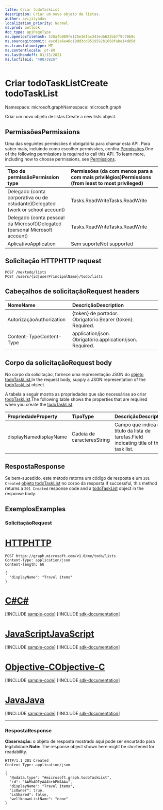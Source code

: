 ```yaml
---
title: Criar todoTaskList
description: Criar um novo objeto de listas.
author: avijityadav
localization_priority: Normal
ms.prod: outlook
doc_type: apiPageType
ms.openlocfilehash: 528afb009fe125e3dfac343edb622bb7f9c70b9c
ms.sourcegitcommit: eacd2a6e46c19dd3cd8519592b1668fabe14d85d
ms.translationtype: MT
ms.contentlocale: pt-BR
ms.lasthandoff: 01/15/2021
ms.locfileid: "49873826"
---
```

# <a name="create-todotasklist"></a><span data-ttu-id="bc1a2-103">Criar todoTaskList</span><span class="sxs-lookup"><span data-stu-id="bc1a2-103">Create todoTaskList</span></span>
<span data-ttu-id="bc1a2-104">Namespace: microsoft.graph</span><span class="sxs-lookup"><span data-stu-id="bc1a2-104">Namespace: microsoft.graph</span></span>

<span data-ttu-id="bc1a2-105">Criar um novo objeto de listas.</span><span class="sxs-lookup"><span data-stu-id="bc1a2-105">Create a new lists object.</span></span>

## <a name="permissions"></a><span data-ttu-id="bc1a2-106">Permissões</span><span class="sxs-lookup"><span data-stu-id="bc1a2-106">Permissions</span></span>
<span data-ttu-id="bc1a2-p101">Uma das seguintes permissões é obrigatória para chamar esta API. Para saber mais, incluindo como escolher permissões, confira [Permissões](/graph/permissions-reference).</span><span class="sxs-lookup"><span data-stu-id="bc1a2-p101">One of the following permissions is required to call this API. To learn more, including how to choose permissions, see [Permissions](/graph/permissions-reference).</span></span>

|<span data-ttu-id="bc1a2-109">Tipo de permissão</span><span class="sxs-lookup"><span data-stu-id="bc1a2-109">Permission type</span></span>|<span data-ttu-id="bc1a2-110">Permissões (da com menos para a com mais privilégios)</span><span class="sxs-lookup"><span data-stu-id="bc1a2-110">Permissions (from least to most privileged)</span></span>|
|:---|:---|
|<span data-ttu-id="bc1a2-111">Delegado (conta corporativa ou de estudante)</span><span class="sxs-lookup"><span data-stu-id="bc1a2-111">Delegated (work or school account)</span></span>|<span data-ttu-id="bc1a2-112">Tasks.ReadWrite</span><span class="sxs-lookup"><span data-stu-id="bc1a2-112">Tasks.ReadWrite</span></span>|
|<span data-ttu-id="bc1a2-113">Delegado (conta pessoal da Microsoft)</span><span class="sxs-lookup"><span data-stu-id="bc1a2-113">Delegated (personal Microsoft account)</span></span>|<span data-ttu-id="bc1a2-114">Tasks.ReadWrite</span><span class="sxs-lookup"><span data-stu-id="bc1a2-114">Tasks.ReadWrite</span></span>|
|<span data-ttu-id="bc1a2-115">Aplicativo</span><span class="sxs-lookup"><span data-stu-id="bc1a2-115">Application</span></span>|<span data-ttu-id="bc1a2-116">Sem suporte</span><span class="sxs-lookup"><span data-stu-id="bc1a2-116">Not supported</span></span>|

## <a name="http-request"></a><span data-ttu-id="bc1a2-117">Solicitação HTTP</span><span class="sxs-lookup"><span data-stu-id="bc1a2-117">HTTP request</span></span>

<!-- {
  "blockType": "ignored"
}
-->
``` http
POST /me/todo/lists
POST /users/{id|userPrincipalName}/todo/lists
```

## <a name="request-headers"></a><span data-ttu-id="bc1a2-118">Cabeçalhos de solicitação</span><span class="sxs-lookup"><span data-stu-id="bc1a2-118">Request headers</span></span>
|<span data-ttu-id="bc1a2-119">Nome</span><span class="sxs-lookup"><span data-stu-id="bc1a2-119">Name</span></span>|<span data-ttu-id="bc1a2-120">Descrição</span><span class="sxs-lookup"><span data-stu-id="bc1a2-120">Description</span></span>|
|:---|:---|
|<span data-ttu-id="bc1a2-121">Autorização</span><span class="sxs-lookup"><span data-stu-id="bc1a2-121">Authorization</span></span>|<span data-ttu-id="bc1a2-p102">{token} de portador. Obrigatório.</span><span class="sxs-lookup"><span data-stu-id="bc1a2-p102">Bearer {token}. Required.</span></span>|
|<span data-ttu-id="bc1a2-124">Content-Type</span><span class="sxs-lookup"><span data-stu-id="bc1a2-124">Content-Type</span></span>|<span data-ttu-id="bc1a2-p103">application/json. Obrigatório.</span><span class="sxs-lookup"><span data-stu-id="bc1a2-p103">application/json. Required.</span></span>|

## <a name="request-body"></a><span data-ttu-id="bc1a2-127">Corpo da solicitação</span><span class="sxs-lookup"><span data-stu-id="bc1a2-127">Request body</span></span>
<span data-ttu-id="bc1a2-128">No corpo da solicitação, fornece uma representação JSON do [objeto todoTaskList.](../resources/todotasklist.md)</span><span class="sxs-lookup"><span data-stu-id="bc1a2-128">In the request body, supply a JSON representation of the [todoTaskList](../resources/todotasklist.md) object.</span></span>

<span data-ttu-id="bc1a2-129">A tabela a seguir mostra as propriedades que são necessárias ao criar [todoTaskList](../resources/todotasklist.md).</span><span class="sxs-lookup"><span data-stu-id="bc1a2-129">The following table shows the properties that are required when you create the [todoTaskList](../resources/todotasklist.md).</span></span>

|<span data-ttu-id="bc1a2-130">Propriedade</span><span class="sxs-lookup"><span data-stu-id="bc1a2-130">Property</span></span>|<span data-ttu-id="bc1a2-131">Tipo</span><span class="sxs-lookup"><span data-stu-id="bc1a2-131">Type</span></span>|<span data-ttu-id="bc1a2-132">Descrição</span><span class="sxs-lookup"><span data-stu-id="bc1a2-132">Description</span></span>|
|:---|:---|:---|
|<span data-ttu-id="bc1a2-133">displayName</span><span class="sxs-lookup"><span data-stu-id="bc1a2-133">displayName</span></span>|<span data-ttu-id="bc1a2-134">Cadeia de caracteres</span><span class="sxs-lookup"><span data-stu-id="bc1a2-134">String</span></span>|<span data-ttu-id="bc1a2-135">Campo que indica o título da lista de tarefas.</span><span class="sxs-lookup"><span data-stu-id="bc1a2-135">Field indicating title of the task list.</span></span>|

## <a name="response"></a><span data-ttu-id="bc1a2-136">Resposta</span><span class="sxs-lookup"><span data-stu-id="bc1a2-136">Response</span></span>

<span data-ttu-id="bc1a2-137">Se bem-sucedido, este método retorna um código de resposta e um `201 Created` [objeto todoTaskList](../resources/todotasklist.md) no corpo da resposta.</span><span class="sxs-lookup"><span data-stu-id="bc1a2-137">If successful, this method returns a `201 Created` response code and a [todoTaskList](../resources/todotasklist.md) object in the response body.</span></span>

## <a name="examples"></a><span data-ttu-id="bc1a2-138">Exemplos</span><span class="sxs-lookup"><span data-stu-id="bc1a2-138">Examples</span></span>

### <a name="request"></a><span data-ttu-id="bc1a2-139">Solicitação</span><span class="sxs-lookup"><span data-stu-id="bc1a2-139">Request</span></span>


# <a name="http"></a>[<span data-ttu-id="bc1a2-140">HTTP</span><span class="sxs-lookup"><span data-stu-id="bc1a2-140">HTTP</span></span>](#tab/http)
<!-- {
  "blockType": "request",
  "name": "create_todotasklist_from_lists"
}
-->
``` http
POST https://graph.microsoft.com/v1.0/me/todo/lists
Content-Type: application/json
Content-length: 60

{
  "displayName": "Travel items"
}
```
# <a name="c"></a>[<span data-ttu-id="bc1a2-141">C#</span><span class="sxs-lookup"><span data-stu-id="bc1a2-141">C#</span></span>](#tab/csharp)
[!INCLUDE [sample-code](../includes/snippets/csharp/create-todotasklist-from-lists-csharp-snippets.md)]
[!INCLUDE [sdk-documentation](../includes/snippets/snippets-sdk-documentation-link.md)]

# <a name="javascript"></a>[<span data-ttu-id="bc1a2-142">JavaScript</span><span class="sxs-lookup"><span data-stu-id="bc1a2-142">JavaScript</span></span>](#tab/javascript)
[!INCLUDE [sample-code](../includes/snippets/javascript/create-todotasklist-from-lists-javascript-snippets.md)]
[!INCLUDE [sdk-documentation](../includes/snippets/snippets-sdk-documentation-link.md)]

# <a name="objective-c"></a>[<span data-ttu-id="bc1a2-143">Objective-C</span><span class="sxs-lookup"><span data-stu-id="bc1a2-143">Objective-C</span></span>](#tab/objc)
[!INCLUDE [sample-code](../includes/snippets/objc/create-todotasklist-from-lists-objc-snippets.md)]
[!INCLUDE [sdk-documentation](../includes/snippets/snippets-sdk-documentation-link.md)]

# <a name="java"></a>[<span data-ttu-id="bc1a2-144">Java</span><span class="sxs-lookup"><span data-stu-id="bc1a2-144">Java</span></span>](#tab/java)
[!INCLUDE [sample-code](../includes/snippets/java/create-todotasklist-from-lists-java-snippets.md)]
[!INCLUDE [sdk-documentation](../includes/snippets/snippets-sdk-documentation-link.md)]

---



### <a name="response"></a><span data-ttu-id="bc1a2-145">Resposta</span><span class="sxs-lookup"><span data-stu-id="bc1a2-145">Response</span></span>
<span data-ttu-id="bc1a2-146">**Observação:** o objeto de resposta mostrado aqui pode ser encurtado para legibilidade.</span><span class="sxs-lookup"><span data-stu-id="bc1a2-146">**Note:** The response object shown here might be shortened for readability.</span></span>
<!-- {
  "blockType": "response",
  "truncated": true,
  "@odata.type": "microsoft.graph.todoTaskList"
}
-->
``` http
HTTP/1.1 201 Created
Content-Type: application/json

{
  "@odata.type": "#microsoft.graph.todoTaskList",
  "id": "AAMkADIyAAAhrbPWAAA=",
  "displayName": "Travel items",
  "isOwner": true,
  "isShared": false,
  "wellknownListName": "none"
}
```


